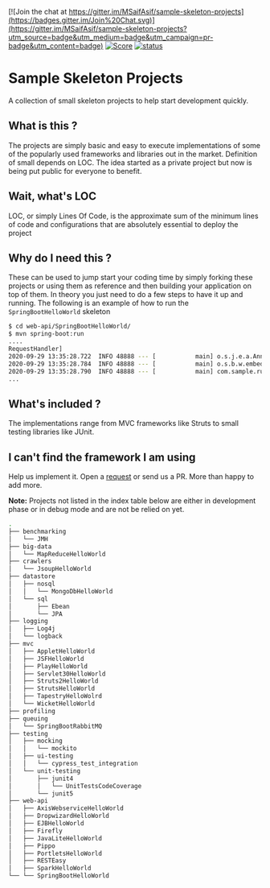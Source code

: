 [![Join the chat at https://gitter.im/MSaifAsif/sample-skeleton-projects](https://badges.gitter.im/Join%20Chat.svg)](https://gitter.im/MSaifAsif/sample-skeleton-projects?utm_source=badge&utm_medium=badge&utm_campaign=pr-badge&utm_content=badge) [![Score](https://www.code-inspector.com/project/13916/score/svg)](https://frontend.code-inspector.com/public/project/13916/sample-skeleton-projects/dashboard) [![status](https://www.code-inspector.com/project/13916/status/svg)](https://frontend.code-inspector.com/public/project/13916/sample-skeleton-projects/dashboard)





# Sample Skeleton Projects
A collection of small skeleton projects to help start development quickly.

## What is this ?
The projects are simply basic and easy to execute implementations of some of the popularly used frameworks and libraries out in the market.  Definition of small depends on LOC. The idea started as a private project but now is being put public for everyone to benefit.

## Wait, what's LOC
LOC, or simply Lines Of Code, is the approximate sum of the minimum lines of code and configurations that are absolutely essential to deploy the project

## Why do I need this ?
These can be used to jump start your coding time by simply forking these projects or using them as reference and then building your application on top of them. In theory you just need to do a few steps to have it up and running. The following is an example of how to run the `SpringBootHelloWorld` skeleton

```bash
$ cd web-api/SpringBootHelloWorld/
$ mvn spring-boot:run
....
RequestHandler]
2020-09-29 13:35:28.722  INFO 48888 --- [           main] o.s.j.e.a.AnnotationMBeanExporter        : Registering beans for JMX exposure on startup
2020-09-29 13:35:28.784  INFO 48888 --- [           main] o.s.b.w.embedded.tomcat.TomcatWebServer  : Tomcat started on port(s): 8080 (http) with context path ''
2020-09-29 13:35:28.790  INFO 48888 --- [           main] com.sample.runners.StandAloneClient      : Started StandAloneClient in 2.763 seconds (JVM running for 8.289)
...
```

## What's included ?
The implementations range from MVC frameworks like Struts to small testing libraries like JUnit.

## I can't find the framework I am using 
Help us implement it. Open a [request](https://github.com/MSaifAsif/sample-skeleton-projects/issues) or send us a PR. More than happy to add more.

**Note:** Projects not listed in the index table below are either in development phase or in debug mode and are not be relied on yet.

```bash
.
├── benchmarking
│   └── JMH
├── big-data
│   └── MapReduceHelloWorld
├── crawlers
│   └── JsoupHelloWorld
├── datastore
│   ├── nosql
│   │   └── MongoDbHelloWorld
│   └── sql
│       ├── Ebean
│       └── JPA
├── logging
│   ├── Log4j
│   └── logback
├── mvc
│   ├── AppletHelloWorld
│   ├── JSFHelloWorld
│   ├── PlayHelloWorld
│   ├── Servlet30HelloWorld
│   ├── Struts2HelloWorld
│   ├── StrutsHelloWorld
│   ├── TapestryHelloWolrd
│   └── WicketHelloWorld
├── profiling
├── queuing
│   └── SpringBootRabbitMQ
├── testing
│   ├── mocking
│   │   └── mockito
│   ├── ui-testing
│   │   └── cypress_test_integration
│   └── unit-testing
│       ├── junit4
│       │   └── UnitTestsCodeCoverage
│       └── junit5
├── web-api
│   ├── AxisWebserviceHelloWorld
│   ├── DropwizardHelloWorld
│   ├── EJBHelloWorld
│   ├── Firefly
│   ├── JavaLiteHelloWorld
│   ├── Pippo
│   ├── PortletsHelloWorld
│   ├── RESTEasy
│   ├── SparkHelloWorld
└── └── SpringBootHelloWorld
```
